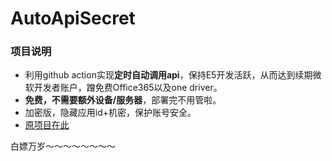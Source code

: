 # AutoApiSecret



### 项目说明 ###
* 利用github action实现**定时自动调用api**，保持E5开发活跃，从而达到续期微软开发者账户，蹭免费Office365以及one driver。
* **免费，不需要额外设备/服务器**，部署完不用管啦。
* 加密版，隐藏应用id+机密，保护账号安全。
* [原项目在此](https://github.com/wangziyingwen/AutoApiSecret)

白嫖万岁～～～～～～～～
